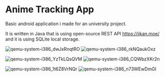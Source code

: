 # Anime Tracking App
 
Basic android application i made for an university project.

It is written in Java that is using open-source REST API https://jikan.moe/ and it is using SQLite local storage.

![qemu-system-i386_dwJxRnqtRO](https://user-images.githubusercontent.com/74460526/154958421-70991699-1690-4811-8ec9-c01203b968ae.png) ![qemu-system-i386_rkNQaukOxz](https://user-images.githubusercontent.com/74460526/154958468-2b17d42b-9720-410b-b736-bfb5e4e6b029.png) 

![qemu-system-i386_YzTkLQsQVM](https://user-images.githubusercontent.com/74460526/154958555-e1dd51c5-9371-40f9-9f92-3c8c5838e421.png) ![qemu-system-i386_CQWbzXKr2n](https://user-images.githubusercontent.com/74460526/154958564-6589788f-b398-42a3-8f9a-f275e7a538a2.png)

![qemu-system-i386_1t6Z8VrNQr](https://user-images.githubusercontent.com/74460526/154958587-8263e9ed-efb3-4cf6-aef2-978a542a076b.png) ![qemu-system-i386_n73WEwDmGI](https://user-images.githubusercontent.com/74460526/154958592-e5a67da0-516f-4909-9e4d-a96e0b7a193e.png)


